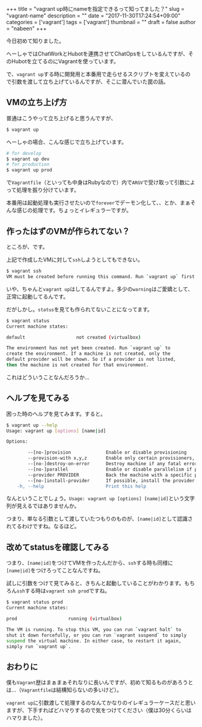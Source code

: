 +++
title = "vagrant up時にnameを指定できるって知ってました？"
slug = "vagrant-name"
description = ""
date = "2017-11-30T17:24:54+09:00"
categories = ['vagrant']
tags = ['vagrant']
thumbnail = ""
draft = false
author = "nabeen"
+++

今日初めて知りました。

へーしゃではChatWorkとHubotを連携させてChatOpsをしているんですが、そのHubotを立てるのにVagrantを使っています。

で、`vagrant up`する時に開発用と本番用で走らせるスクリプトを変えているので引数を渡して立ち上げているんですが、そこに潜んでいた罠の話。

## VMの立ち上げ方
普通はこうやって立ち上げると思うんですが、

```bash
$ vagrant up
```

へーしゃの場合、こんな感じで立ち上げています。

```bash
# for develop
$ vagrant up dev
# for production
$ vagrant up prod
```

で`Vagrantfile`（といっても中身はRubyなので）内で`ARGV`で受け取って引数によって処理を振り分けています。

本番用は起動処理も実行させたいので`forever`でデーモン化して、、とか、まぁそんな感じの処理です。ちょっとイレギュラーですが。

## 作ったはずのVMが作られてない？
ところが、です。

上記で作成したVMに対して`ssh`しようとしてもできない。

```bash
$ vagrant ssh
VM must be created before running this command. Run `vagrant up` first.
```

いや、ちゃんと`vagrant up`はしてるんですよ。多少の`warning`はご愛嬌として、正常に起動してるんです。

だがしかし。`status`を見ても作られてないことになってます。

```bash
$ vagrant status
Current machine states:

default                   not created (virtualbox)

The environment has not yet been created. Run `vagrant up` to
create the environment. If a machine is not created, only the
default provider will be shown. So if a provider is not listed,
then the machine is not created for that environment.
```

これはどういうことなんだろうか…

## ヘルプを見てみる
困った時のヘルプを見てみます。すると。

```bash
$ vagrant up --help
Usage: vagrant up [options] [name|id]

Options:

        --[no-]provision             Enable or disable provisioning
        --provision-with x,y,z       Enable only certain provisioners, by type or by name.
        --[no-]destroy-on-error      Destroy machine if any fatal error happens (default to true)
        --[no-]parallel              Enable or disable parallelism if provider supports it
        --provider PROVIDER          Back the machine with a specific provider
        --[no-]install-provider      If possible, install the provider if it isn't installed
    -h, --help                       Print this help
```

なんということでしょう。`Usage: vagrant up [options] [name|id]`という文字列が見えるではありませんか。

つまり、単なる引数として渡していたつもりのものが、`[name|id]`として認識されてるわけですね。なるほど。

## 改めてstatusを確認してみる
つまり、`[name|id]`をつけてVMを作ったんだから、`ssh`する時も同様に`[name|id]`をつけろってことなんですね。

試しに引数をつけて見てみると、きちんと起動していることがわかります。もちろん`ssh`する時は`vagrant ssh prod`ですね。

```bash
$ vagrant status prod
Current machine states:

prod                   running (virtualbox)

The VM is running. To stop this VM, you can run `vagrant halt` to
shut it down forcefully, or you can run `vagrant suspend` to simply
suspend the virtual machine. In either case, to restart it again,
simply run `vagrant up`.
```

## おわりに
僕も`Vagrant`歴はまぁまぁそれなりに長いんですが、初めて知るものがあろうとは…（`Vagrantfile`は結構知らないの多いけど）。

`vagrant up`に引数渡して処理するのなんてかなりのイレギュラーケースだと思いますが、下手すればどハマりするので気をつけてください（僕は30分くらいはハマりました）。
